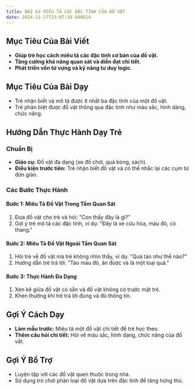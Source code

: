 ```yaml
---
title: BÀI 63 MIÊU TẢ CÁC ĐẶC TÍNH CỦA ĐỒ VẬT
date: 2024-11-27T23:07:39.698614
---
```


## Mục Tiêu Của Bài Viết
- **Giúp trẻ học cách miêu tả các đặc tính cơ bản của đồ vật.**
- **Tăng cường khả năng quan sát và diễn đạt chi tiết.**
- **Phát triển vốn từ vựng và kỹ năng tư duy logic.**

## Mục Tiêu Của Bài Dạy
- Trẻ nhận biết và mô tả được ít nhất ba đặc tính của một đồ vật.
- Trẻ phân biệt được đồ vật thông qua đặc tính như màu sắc, hình dáng, chức năng.

## Hướng Dẫn Thực Hành Dạy Trẻ

### Chuẩn Bị
- **Giáo cụ:** Đồ vật đa dạng (xe đồ chơi, quả bóng, sách).
- **Điều kiện trước tiên:** Trẻ nhận biết đồ vật và có thể nhắc lại các cụm từ đơn giản.

### Các Bước Thực Hành
#### Bước 1: Miêu Tả Đồ Vật Trong Tầm Quan Sát
1. Đưa đồ vật cho trẻ và hỏi: "Con thấy đây là gì?"
2. Gợi ý trẻ mô tả các đặc tính, ví dụ: "Đây là xe cứu hỏa, màu đỏ, có thang."

#### Bước 2: Miêu Tả Đồ Vật Ngoài Tầm Quan Sát
1. Hỏi trẻ về đồ vật mà trẻ không nhìn thấy, ví dụ: "Quả táo như thế nào?"
2. Hướng dẫn trẻ trả lời: "Táo màu đỏ, ăn được và là một loại quả."

#### Bước 3: Thực Hành Đa Dạng
1. Xen kẽ giữa đồ vật có sẵn và đồ vật không có trước mặt trẻ.
2. Khen thưởng khi trẻ trả lời đúng và đủ thông tin.

## Gợi Ý Cách Dạy
- **Làm mẫu trước:** Miêu tả một đồ vật chi tiết để trẻ học theo.
- **Thêm câu hỏi chi tiết:** Hỏi về màu sắc, hình dạng, chức năng của đồ vật.

## Gợi Ý Bổ Trợ
- Luyện tập với các đồ vật quen thuộc trong nhà.
- Sử dụng trò chơi phân loại đồ vật dựa trên đặc tính để tăng hứng thú.
